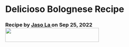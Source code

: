 <head>
  
</head>

# Delicioso Bolognese Recipe

<h3> Recipe by <a  
  href= "https://www.bluegolf.com/a/#/players/player/jlai124" target= "_blank" > 
  Jaso La </a> 
   on Sep 25, 2022 <img
        src="https://t4.ftcdn.net/jpg/02/79/46/49/360_F_279464964_DIsefAQc0WxfiXRIwEH6m6OPKjCfTP3X.jpg" width="297" height="45"
      />
   
</h3>



















